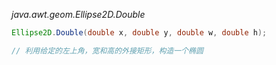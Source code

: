 *java.awt.geom.Ellipse2D.Double*
```java
Ellipse2D.Double(double x, double y, double w, double h);

// 利用给定的左上角，宽和高的外接矩形，构造一个椭圆

```